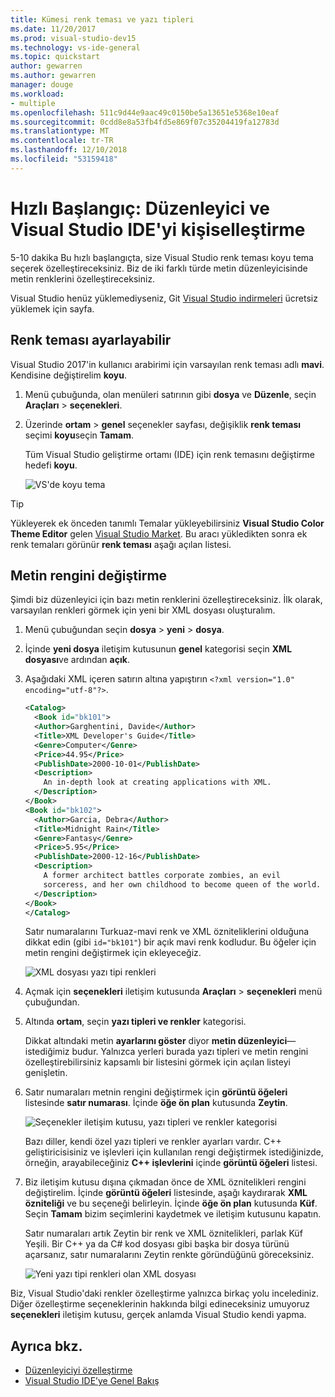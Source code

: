 ```yaml
---
title: Kümesi renk teması ve yazı tipleri
ms.date: 11/20/2017
ms.prod: visual-studio-dev15
ms.technology: vs-ide-general
ms.topic: quickstart
author: gewarren
ms.author: gewarren
manager: douge
ms.workload:
- multiple
ms.openlocfilehash: 511c9d44e9aac49c0150be5a13651e5368e10eaf
ms.sourcegitcommit: 0cdd8e8a53fb4fd5e869f07c35204419fa12783d
ms.translationtype: MT
ms.contentlocale: tr-TR
ms.lasthandoff: 12/10/2018
ms.locfileid: "53159418"
---
```

# <a name="quickstart-personalize-the-visual-studio-ide-and-editor"></a>Hızlı Başlangıç: Düzenleyici ve Visual Studio IDE'yi kişiselleştirme

5-10 dakika Bu hızlı başlangıçta, size Visual Studio renk teması koyu tema seçerek özelleştireceksiniz. Biz de iki farklı türde metin düzenleyicisinde metin renklerini özelleştireceksiniz.

Visual Studio henüz yüklemediyseniz, Git [Visual Studio indirmeleri](https://visualstudio.microsoft.com/downloads/?utm_medium=microsoft&utm_source=docs.microsoft.com&utm_campaign=button+cta&utm_content=download+vs2017) ücretsiz yüklemek için sayfa.

## <a name="set-the-color-theme"></a>Renk teması ayarlayabilir

Visual Studio 2017'in kullanıcı arabirimi için varsayılan renk teması adlı **mavi**. Kendisine değiştirelim **koyu**.

1. Menü çubuğunda, olan menüleri satırının gibi **dosya** ve **Düzenle**, seçin **Araçları** > **seçenekleri**.

1. Üzerinde **ortam** > **genel** seçenekler sayfası, değişiklik **renk teması** seçimi **koyu**seçin **Tamam**.

   Tüm Visual Studio geliştirme ortamı (IDE) için renk temasını değiştirme hedefi **koyu**.

   ![VS'de koyu tema](media/quickstart-personalize-dark-theme.png)

> [!TIP]
> Yükleyerek ek önceden tanımlı Temalar yükleyebilirsiniz **Visual Studio Color Theme Editor** gelen [Visual Studio Market](https://marketplace.visualstudio.com/items?itemName=VisualStudioPlatformTeam.VisualStudio2017ColorThemeEditor). Bu aracı yükledikten sonra ek renk temaları görünür **renk teması** aşağı açılan listesi.

## <a name="change-text-color"></a>Metin rengini değiştirme

Şimdi biz düzenleyici için bazı metin renklerini özelleştireceksiniz. İlk olarak, varsayılan renkleri görmek için yeni bir XML dosyası oluşturalım.

1. Menü çubuğundan seçin **dosya** > **yeni** > **dosya**.

1. İçinde **yeni dosya** iletişim kutusunun **genel** kategorisi seçin **XML dosyası**ve ardından **açık**.

1. Aşağıdaki XML içeren satırın altına yapıştırın `<?xml version="1.0" encoding="utf-8"?>`.

   ```xml
   <Catalog>
     <Book id="bk101">
     <Author>Garghentini, Davide</Author>
     <Title>XML Developer's Guide</Title>
     <Genre>Computer</Genre>
     <Price>44.95</Price>
     <PublishDate>2000-10-01</PublishDate>
     <Description>
       An in-depth look at creating applications with XML.
     </Description>
   </Book>
   <Book id="bk102">
     <Author>Garcia, Debra</Author>
     <Title>Midnight Rain</Title>
     <Genre>Fantasy</Genre>
     <Price>5.95</Price>
     <PublishDate>2000-12-16</PublishDate>
     <Description>
       A former architect battles corporate zombies, an evil
       sorceress, and her own childhood to become queen of the world.
     </Description>
   </Book>
   </Catalog>
   ```

   Satır numaralarını Turkuaz-mavi renk ve XML özniteliklerini olduğuna dikkat edin (gibi `id="bk101"`) bir açık mavi renk kodludur. Bu öğeler için metin rengini değiştirmek için ekleyeceğiz.

   ![XML dosyası yazı tipi renkleri](media/quickstart-personalize-xml-file.png)

1. Açmak için **seçenekleri** iletişim kutusunda **Araçları** > **seçenekleri** menü çubuğundan.

1. Altında **ortam**, seçin **yazı tipleri ve renkler** kategorisi.

   Dikkat altındaki metin **ayarlarını göster** diyor **metin düzenleyici**&mdash;istediğimiz budur. Yalnızca yerleri burada yazı tipleri ve metin rengini özelleştirebilirsiniz kapsamlı bir listesini görmek için açılan listeyi genişletin.

1. Satır numaraları metnin rengini değiştirmek için **görüntü öğeleri** listesinde **satır numarası**. İçinde **öğe ön plan** kutusunda **Zeytin**.

   ![Seçenekler iletişim kutusu, yazı tipleri ve renkler kategorisi](media/quickstart-personalize-line-number-color.png)

   Bazı diller, kendi özel yazı tipleri ve renkler ayarları vardır. C++ geliştiricisisiniz ve işlevleri için kullanılan rengi değiştirmek istediğinizde, örneğin, arayabileceğiniz **C++ işlevlerini** içinde **görüntü öğeleri** listesi.

1. Biz iletişim kutusu dışına çıkmadan önce de XML öznitelikleri rengini değiştirelim. İçinde **görüntü öğeleri** listesinde, aşağı kaydırarak **XML özniteliği** ve bu seçeneği belirleyin. İçinde **öğe ön plan** kutusunda **Küf**. Seçin **Tamam** bizim seçimlerini kaydetmek ve iletişim kutusunu kapatın.

   Satır numaraları artık Zeytin bir renk ve XML öznitelikleri, parlak Küf Yeşili. Bir C++ ya da C# kod dosyası gibi başka bir dosya türünü açarsanız, satır numaralarını Zeytin renkte göründüğünü göreceksiniz.

   ![Yeni yazı tipi renkleri olan XML dosyası](media/quickstart-personalize-xml-file-new-colors.png)

Biz, Visual Studio'daki renkler özelleştirme yalnızca birkaç yolu incelediniz. Diğer özelleştirme seçeneklerinin hakkında bilgi edineceksiniz umuyoruz **seçenekleri** iletişim kutusu, gerçek anlamda Visual Studio kendi yapma.

## <a name="see-also"></a>Ayrıca bkz.

- [Düzenleyiciyi özelleştirme](../ide/customizing-the-editor.md)
- [Visual Studio IDE’ye Genel Bakış](../get-started/visual-studio-ide.md)